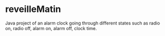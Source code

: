 # reveilleMatin
Java project of an alarm clock going through different states such as radio on, 
radio off, alarm on, alarm off, clock time.
